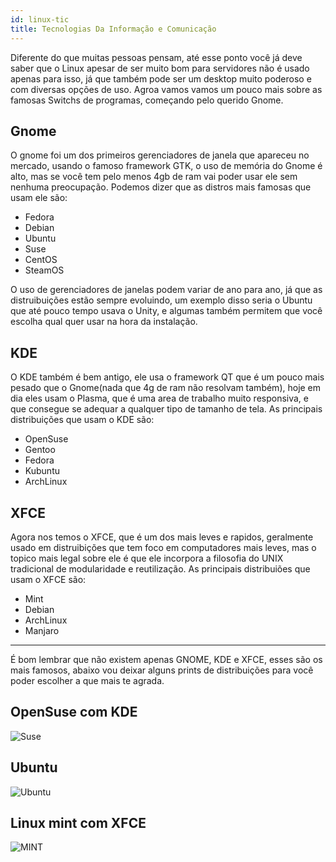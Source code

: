 ```yaml
---
id: linux-tic
title: Tecnologias Da Informação e Comunicação
---
```


Diferente do que muitas pessoas pensam, até esse ponto você já deve saber que o Linux apesar de ser muito bom para servidores não é usado apenas para isso, já que também pode ser um desktop muito poderoso e com diversas opções de uso. Agroa vamos vamos um pouco mais sobre as famosas Switchs de programas, começando pelo querido Gnome.

## Gnome

O gnome foi um dos primeiros gerenciadores de janela que apareceu no mercado, usando o famoso framework GTK, o uso de memória do Gnome é alto, mas se você tem pelo menos 4gb de ram vai poder usar ele sem nenhuma preocupação. Podemos dizer que as distros mais famosas que usam ele são:

- Fedora
- Debian
- Ubuntu
- Suse
- CentOS
- SteamOS

O uso de gerenciadores de janelas podem variar de ano para ano, já que as distruibuições estão sempre evoluindo, um exemplo disso seria o Ubuntu que até pouco tempo usava o Unity, e algumas também permitem que você escolha qual quer usar na hora da instalação.

## KDE

O KDE também é bem antigo, ele usa o framework QT que é um pouco mais pesado que o Gnome(nada que 4g de ram não resolvam também), hoje em dia eles usam o Plasma, que é uma area de trabalho muito responsiva, e que consegue se adequar a qualquer tipo de tamanho de tela. As principais distribuições que usam o KDE são:

- OpenSuse
- Gentoo
- Fedora
- Kubuntu
- ArchLinux

## XFCE

Agora nos temos o XFCE, que é um dos mais leves e rapidos, geralmente usado em distruibições que tem foco em computadores mais leves, mas o topico mais legal sobre ele é que ele incorpora a filosofia do UNIX tradicional de modularidade e reutilização. As principais distribuiões que usam o XFCE são:

- Mint
- Debian
- ArchLinux
- Manjaro

---

É bom lembrar que não existem apenas GNOME, KDE e XFCE, esses são os mais famosos, abaixo vou deixar alguns prints de distribuições para você poder escolher a que mais te agrada.

## OpenSuse com KDE

![Suse](https://i.ytimg.com/vi/9hUHjQhY9is/maxresdefault.jpg)

## Ubuntu

![Ubuntu](https://cdn.arstechnica.net/wp-content/uploads/2018/05/ubuntu1804-files.jpeg)

## Linux mint com XFCE

![MINT](https://linuxmint-installation-guide.readthedocs.io/pt_BR/latest/_images/cinnamon.png)

